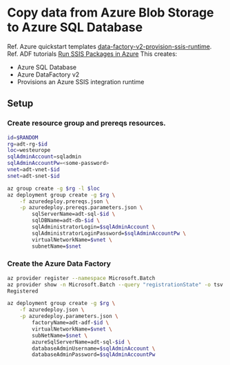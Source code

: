 # Copy data from Azure Blob Storage to Azure SQL Database

Ref. Azure quickstart templates [data-factory-v2-provision-ssis-runtime](https://github.com/Azure/azure-quickstart-templates/tree/master/quickstarts/microsoft.datafactory/data-factory-v2-provision-ssis-runtime).
Ref. ADF tutorials [Run SSIS Packages in Azure](https://docs.microsoft.com/en-us/azure/data-factory/tutorial-deploy-ssis-packages-azure#prerequisites)
This creates:

- Azure SQL Database
- Azure DataFactory v2
- Provisions an Azure SSIS integration runtime 

## Setup

### Create resource group and prereqs resources.

```sh
id=$RANDOM
rg=adt-rg-$id
loc=westeurope
sqlAdminAccount=sqladmin
sqlAdminAccountPw=<some-password>
vnet=adt-vnet-$id
snet=adt-snet-$id

az group create -g $rg -l $loc
az deployment group create -g $rg \
    -f azuredeploy.prereqs.json \
    -p azuredeploy.prereqs.parameters.json \
        sqlServerName=adt-sql-$id \
        sqlDBName=adt-db-$id \
        sqlAdministratorLogin=$sqlAdminAccount \
        sqlAdministratorLoginPassword=$sqlAdminAccountPw \
        virtualNetworkName=$vnet \
        subnetName=$snet
```

### Create the Azure Data Factory

```sh
az provider register --namespace Microsoft.Batch                            
az provider show -n Microsoft.Batch --query "registrationState" -o tsv
Registered

az deployment group create -g $rg \
    -f azuredeploy.json \
    -p azuredeploy.parameters.json \
        factoryName=adt-adf-$id \
        virtualNetworkName=$vnet \
        subNetName=$snet \
        azureSqlServerName=adt-sql-$id \
        databaseAdminUsername=$sqlAdminAccount \
        databaseAdminPassword=$sqlAdminAccountPw
```
